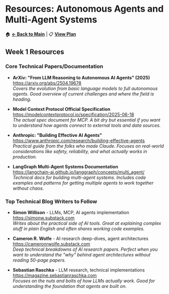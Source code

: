 # Resources: Autonomous Agents and Multi-Agent Systems

🏠 **[← Back to Main](../index.md)** | 📋 **[View Plan](plan.md)**

## Week 1 Resources

### Core Technical Papers/Documentation

- **ArXiv: "From LLM Reasoning to Autonomous AI Agents" (2025)**  
  https://arxiv.org/abs/2504.19678  
  *Covers the evolution from basic language models to full autonomous agents. Good overview of current challenges and where the field is heading.*

- **Model Context Protocol Official Specification**  
  https://modelcontextprotocol.io/specification/2025-06-18  
  *The actual spec document for MCP. A bit dry but essential if you want to understand how agents connect to external tools and data sources.*

- **Anthropic: "Building Effective AI Agents"**  
  https://www.anthropic.com/research/building-effective-agents  
  *Practical guide from the folks who made Claude. Focuses on real-world considerations like safety, reliability, and what actually works in production.*

- **LangGraph Multi-Agent Systems Documentation**  
  https://langchain-ai.github.io/langgraph/concepts/multi_agent/  
  *Technical docs for building multi-agent systems. Includes code examples and patterns for getting multiple agents to work together without chaos.*

### Top Technical Blog Writers to Follow

- **Simon Willison** - LLMs, MCP, AI agents implementation  
  https://simonw.substack.com  
  *Writes about the practical side of AI tools. Great at explaining complex stuff in plain English and often shares working code examples.*

- **Cameron R. Wolfe** - AI research deep-dives, agent architectures  
  https://cameronrwolfe.substack.com  
  *Deep technical breakdowns of AI research papers. Perfect when you want to understand the "why" behind agent architectures without reading 50-page papers.*

- **Sebastian Raschka** - LLM research, technical implementations  
  https://magazine.sebastianraschka.com  
  *Focuses on the nuts and bolts of how LLMs actually work. Good for understanding the foundation that agents are built on.*
